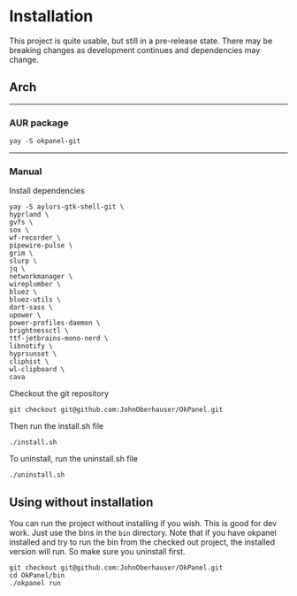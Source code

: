 # Installation

This project is quite usable, but still in a pre-release state.  There may be breaking changes as development continues and dependencies may change.

## Arch

---

### AUR package

```
yay -S okpanel-git
```

---

### Manual

Install dependencies    

```
yay -S aylurs-gtk-shell-git \
hyprland \
gvfs \
sox \
wf-recorder \
pipewire-pulse \
grim \
slurp \
jq \
networkmanager \
wireplumber \
bluez \
bluez-utils \
dart-sass \
upower \
power-profiles-daemon \
brightnessctl \
ttf-jetbrains-mono-nerd \
libnotify \
hyprsunset \
cliphist \
wl-clipboard \
cava
```

Checkout the git repository

```
git checkout git@github.com:JohnOberhauser/OkPanel.git
```

Then run the install.sh file
```
./install.sh
```

To uninstall, run the uninstall.sh file

```
./uninstall.sh
```

## Using without installation

You can run the project without installing if you wish.  This is good for dev work.  Just use the bins in the 
`bin` directory.  Note that if you have okpanel installed and try to run the bin from the checked out project,
the installed version will run.  So make sure you uninstall first.

```
git checkout git@github.com:JohnOberhauser/OkPanel.git
cd OkPanel/bin
./okpanel run
```
